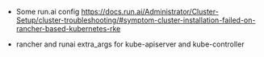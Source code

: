- Some run.ai config
    https://docs.run.ai/Administrator/Cluster-Setup/cluster-troubleshooting/#symptom-cluster-installation-failed-on-rancher-based-kubernetes-rke

- rancher and runai 
    extra_args for kube-apiserver and kube-controller
